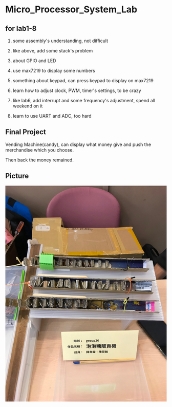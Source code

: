 # Micro_Processor_System_Lab

## for lab1-8

1. some assembly's understanding, not difficult

2. like above, add some stack's problem

3. about GPIO and LED

4. use max7219 to display some numbers

5. something about keypad, can press keypad to display on max7219

6. learn how to adjust clock, PWM, timer's settings, to be crazy

7. like lab6, add interrupt and some frequency's adjustment, spend all weekend on it

8. learn to use UART and ADC, too hard


## Final Project

Vending Machine(candy), can display what money give and push the merchandise which you choose.

Then back the money remained.
## Picture
![image](https://github.com/tim310579/MPSL/blob/master/FP_picture_video/83280495_199668734507119_5735968333212155904_n.jpg)
